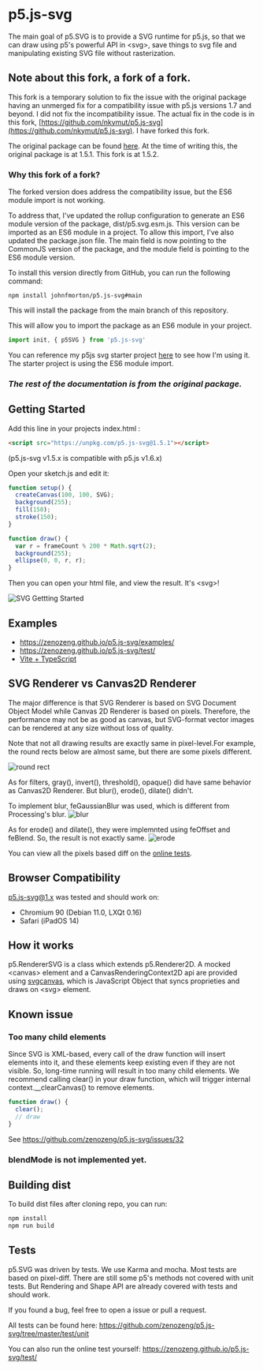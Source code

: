 # p5.js-svg

The main goal of p5.SVG is to provide a SVG runtime for p5.js, so that we can
draw using p5's powerful API in \<svg\>, save things to svg file and
manipulating existing SVG file without rasterization.

## Note about this fork, a fork of a fork.

This fork is a temporary solution to fix the issue with the original package having an unmerged fix for a compatibility issue with p5.js versions 1.7 and beyond. I did not fix the incompatibility issue. The actual fix in the code is in this fork, [https://github.com/nkymut/p5.js-svg](https://github.com/nkymut/p5.js-svg). I have forked this fork.

The original package can be found [here](https://github.com/zenozeng/p5.js-svg). At the time of writing this, the original package is at 1.5.1. This fork is at 1.5.2.

### Why this fork of a fork?

The forked version does address the compatibility issue, but the ES6 module import is not working.

To address that, I've updated the rollup configuration to generate an ES6 module version of the package, dist/p5.svg.esm.js. This version can be imported as an ES6 module in a project. To allow this import, I've also updated the package.json file. The main field is now pointing to the CommonJS version of the package, and the module field is pointing to the ES6 module version.

To install this version directly from GitHub, you can run the following command:

```
npm install johnfmorton/p5.js-svg#main
```

This will install the package from the main branch of this repository.

This will allow you to import the package as an ES6 module in your project.

```javascript
import init, { p5SVG } from 'p5.js-svg'
```
You can reference my p5js svg starter project [here](https://github.com/johnfmorton/p5js-svg-starter) to see how I'm using it. The starter project is using the ES6 module import.

### _The rest of the documentation is from the original package._

## Getting Started

Add this line in your projects index.html :

```html
<script src="https://unpkg.com/p5.js-svg@1.5.1"></script>
```

(p5.js-svg v1.5.x is compatible with p5.js v1.6.x)

Open your sketch.js and edit it:

```javascript
function setup() {
  createCanvas(100, 100, SVG);
  background(255);
  fill(150);
  stroke(150);
}

function draw() {
  var r = frameCount % 200 * Math.sqrt(2);
  background(255);
  ellipse(0, 0, r, r);
}
```

Then you can open your html file, and view the result. It's \<svg\>!

![SVG Gettting Started](./doc/svg-getting-started.png)

## Examples

- https://zenozeng.github.io/p5.js-svg/examples/
- https://zenozeng.github.io/p5.js-svg/test/
- [Vite + TypeScript](https://github.com/zenozeng/p5.js-svg/tree/main/examples/vite)

## SVG Renderer vs Canvas2D Renderer

The major difference is that SVG Renderer is based on SVG Document Object Model
while Canvas 2D Renderer is based on pixels. Therefore, the performance may not
be as good as canvas, but SVG-format vector images can be rendered at any size
without loss of quality.

Note that not all drawing results are exactly same in pixel-level.For example,
the round rects below are almost same, but there are some pixels different.

![round rect](doc/round-rect.png)

As for filters, gray(), invert(), threshold(), opaque() did have same behavior
as Canvas2D Renderer. But blur(), erode(), dilate() didn't.

To implement blur, feGaussianBlur was used, which is different from Processing's
blur. ![blur](doc/blur.png)

As for erode() and dilate(), they were implemnted using feOffset and feBlend.
So, the result is not exactly same. ![erode](doc/erode.png)

You can view all the pixels based diff on the
[online tests](http://zenozeng.github.io/p5.js-svg/test/).

## Browser Compatibility

p5.js-svg@1.x was tested and should work on:

- Chromium 90 (Debian 11.0, LXQt 0.16)
- Safari (iPadOS 14)

## How it works

p5.RendererSVG is a class which extends p5.Renderer2D. A mocked \<canvas\>
element and a CanvasRenderingContext2D api are provided using
[svgcanvas](https://github.com/zenozeng/svgcanvas), which is JavaScript Object
that syncs proprieties and draws on \<svg\> element.

## Known issue

### Too many child elements

Since SVG is XML-based, every call of the draw function will insert elements
into it, and these elements keep existing even if they are not visible. So,
long-time running will result in too many child elements. We recommend calling
clear() in your draw function, which will trigger internal
context.__clearCanvas() to remove elements.

```javascript
function draw() {
  clear();
  // draw
}
```

See https://github.com/zenozeng/p5.js-svg/issues/32

### blendMode is not implemented yet.

## Building dist

To build dist files after cloning repo, you can run:

```bash
npm install
npm run build
```

## Tests

p5.SVG was driven by tests. We use Karma and mocha. Most tests are based on
pixel-diff. There are still some p5's methods not covered with unit tests. But
Rendering and Shape API are already covered with tests and should work.

If you found a bug, feel free to open a issue or pull a request.

All tests can be found here:
https://github.com/zenozeng/p5.js-svg/tree/master/test/unit

You can also run the online test yourself:
https://zenozeng.github.io/p5.js-svg/test/
